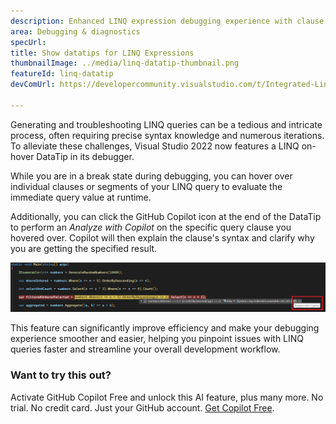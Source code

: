 ```yaml
---
description: Enhanced LINQ expression debugging experience with clause hovering datatip.
area: Debugging & diagnostics
specUrl: 
title: Show datatips for LINQ Expressions
thumbnailImage: ../media/linq-datatip-thumbnail.png
featureId: linq-datatip
devComUrl: https://developercommunity.visualstudio.com/t/Integrated-Linq-Editor/442398

---
```



Generating and troubleshooting LINQ queries can be a tedious and intricate process, often requiring precise syntax knowledge and numerous iterations. To alleviate these challenges, Visual Studio 2022 now features a LINQ on-hover DataTip in its debugger.

While you are in a break state during debugging, you can hover over individual clauses or segments of your LINQ query to evaluate the immediate query value at runtime.

Additionally, you can click the GitHub Copilot icon at the end of the DataTip to perform an *Analyze with Copilot* on the specific query clause you hovered over. Copilot will then explain the clause's syntax and clarify why you are getting the specified result.

![LINQ Hover datatip example](../media/linq-hover-example.png)

This feature can significantly improve efficiency and make your debugging experience smoother and easier, helping you pinpoint issues with LINQ queries faster and streamline your overall development workflow.

### Want to try this out?
Activate GitHub Copilot Free and unlock this AI feature, plus many more.
No trial. No credit card. Just your GitHub account. [Get Copilot Free](https://github.com/settings/copilot).
